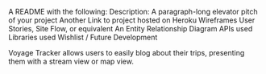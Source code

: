 A README with the following:
	Description: A paragraph-long elevator pitch of your project
	Another Link to project hosted on Heroku
	Wireframes
	User Stories, Site Flow, or equivalent
	An Entity Relationship Diagram
	APIs used
	Libraries used
	Wishlist / Future Development

Voyage Tracker allows users to easily blog about their trips, presenting them with a stream view or map view.